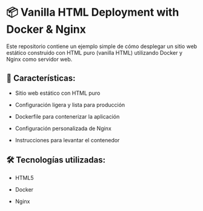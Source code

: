 # 📦 Vanilla HTML Deployment with Docker & Nginx
Este repositorio contiene un ejemplo simple de cómo desplegar un sitio web estático construido con HTML puro (vanilla HTML) utilizando Docker y Nginx como servidor web.

## 🚀 Características:

- Sitio web estático con HTML puro

- Configuración ligera y lista para producción

- Dockerfile para contenerizar la aplicación

- Configuración personalizada de Nginx

- Instrucciones para levantar el contenedor

## 🛠️ Tecnologías utilizadas:

- HTML5

- Docker

- Nginx
